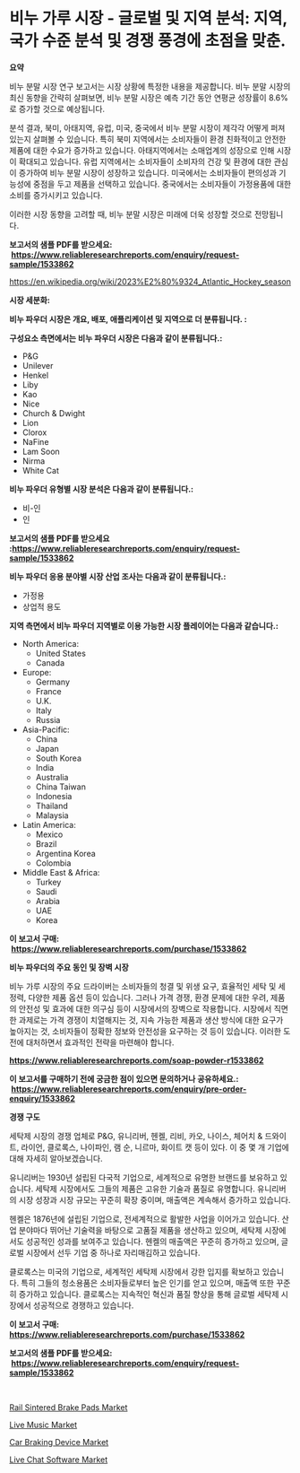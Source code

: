 <p><h1>비누 가루 시장 - 글로벌 및 지역 분석: 지역, 국가 수준 분석 및 경쟁 풍경에 초점을 맞춘.</h1></p><p><strong>요약</strong></p>
<p><p>비누 분말 시장 연구 보고서는 시장 상황에 특정한 내용을 제공합니다. 비누 분말 시장의 최신 동향을 간략히 살펴보면, 비누 분말 시장은 예측 기간 동안 연평균 성장률이 8.6%로 증가할 것으로 예상됩니다.</p><p>분석 결과, 북미, 아태지역, 유럽, 미국, 중국에서 비누 분말 시장이 제각각 어떻게 퍼져 있는지 살펴볼 수 있습니다. 특히 북미 지역에서는 소비자들이 환경 친화적이고 안전한 제품에 대한 수요가 증가하고 있습니다. 아태지역에서는 소매업계의 성장으로 인해 시장이 확대되고 있습니다. 유럽 지역에서는 소비자들이 소비자의 건강 및 환경에 대한 관심이 증가하여 비누 분말 시장이 성장하고 있습니다. 미국에서는 소비자들이 편의성과 기능성에 중점을 두고 제품을 선택하고 있습니다. 중국에서는 소비자들이 가정용품에 대한 소비를 증가시키고 있습니다.</p><p>이러한 시장 동향을 고려할 때, 비누 분말 시장은 미래에 더욱 성장할 것으로 전망됩니다.</p></p>
<p><strong>보고서의 샘플 PDF를 받으세요: &nbsp;<a href="https://www.reliableresearchreports.com/enquiry/request-sample/1533862">https://www.reliableresearchreports.com/enquiry/request-sample/1533862</a></strong></p>
<p><a href="https://en.wikipedia.org/wiki/2023%E2%80%9324_Atlantic_Hockey_season">https://en.wikipedia.org/wiki/2023%E2%80%9324_Atlantic_Hockey_season</a></p>
<p><strong>시장 세분화:</strong></p>
<p><strong> 비누 파우더 시장은 개요, 배포, 애플리케이션 및 지역으로 더 분류됩니다. :</strong></p>
<p><strong>구성요소 측면에서는 비누 파우더 시장은 다음과 같이 분류됩니다.:</strong></p>
<p><ul><li>P&G</li><li>Unilever</li><li>Henkel</li><li>Liby</li><li>Kao</li><li>Nice</li><li>Church & Dwight</li><li>Lion</li><li>Clorox</li><li>NaFine</li><li>Lam Soon</li><li>Nirma</li><li>White Cat</li></ul></p>
<p><strong> 비누 파우더 유형별 시장 분석은 다음과 같이 분류됩니다.:</strong></p>
<p><ul><li>비-인</li><li>인</li></ul></p>
<p><strong>보고서의 샘플 PDF를 받으세요 :<a href="https://www.reliableresearchreports.com/enquiry/request-sample/1533862">https://www.reliableresearchreports.com/enquiry/request-sample/1533862</a></strong></p>
<p><strong> 비누 파우더 응용 분야별 시장 산업 조사는 다음과 같이 분류됩니다.:</strong></p>
<p><ul><li>가정용</li><li>상업적 용도</li></ul></p>
<p><strong>지역 측면에서 비누 파우더 지역별로 이용 가능한 시장 플레이어는 다음과 같습니다.:</strong></p>
<p><ul>
    <li>
        North America:
        <ul>
            <li>United States</li>
            <li>Canada</li>
        </ul>
    </li>
    <li>
        Europe:
        <ul>
            <li>Germany</li>
            <li>France</li>
            <li>U.K.</li>
            <li>Italy</li>
            <li>Russia</li>
        </ul>
    </li>
    <li>
        Asia-Pacific:
        <ul>
            <li>China</li>
            <li>Japan</li>
            <li>South Korea</li>
            <li>India</li>
            <li>Australia</li>
            <li>China Taiwan</li>
            <li>Indonesia</li>
            <li>Thailand</li>
            <li>Malaysia</li>
        </ul>
    </li>
    <li>
        Latin America:
        <ul>
            <li>Mexico</li>
            <li>Brazil</li>
            <li>Argentina Korea</li>
            <li>Colombia</li>
        </ul>
    </li>
    <li>
        Middle East & Africa:
        <ul>
            <li>Turkey</li>
            <li>Saudi</li>
            <li>Arabia</li>
            <li>UAE</li>
            <li>Korea</li>
        </ul>
    </li>
    </ul></p>
<p><strong>이 보고서 구매: &nbsp;<a href="https://www.reliableresearchreports.com/purchase/1533862">https://www.reliableresearchreports.com/purchase/1533862</a></strong></p>
<p><strong>비누 파우더의 주요 동인 및 장벽 시장</strong></p>
<p><p>비누 가루 시장의 주요 드라이버는 소비자들의 청결 및 위생 요구, 효율적인 세탁 및 세정력, 다양한 제품 옵션 등이 있습니다. 그러나 가격 경쟁, 환경 문제에 대한 우려, 제품의 안전성 및 효과에 대한 의구심 등이 시장에서의 장벽으로 작용합니다. 시장에서 직면한 과제로는 가격 경쟁이 치열해지는 것, 지속 가능한 제품과 생산 방식에 대한 요구가 높아지는 것, 소비자들이 정확한 정보와 안전성을 요구하는 것 등이 있습니다. 이러한 도전에 대처하면서 효과적인 전략을 마련해야 합니다.</p></p>
<p><strong><a href="https://www.reliableresearchreports.com/soap-powder-r1533862">https://www.reliableresearchreports.com/soap-powder-r1533862</a></strong></p>
<p><strong>이 보고서를 구매하기 전에 궁금한 점이 있으면 문의하거나 공유하세요.: &nbsp;<a href="https://www.reliableresearchreports.com/enquiry/pre-order-enquiry/1533862">https://www.reliableresearchreports.com/enquiry/pre-order-enquiry/1533862</a></strong></p>
<p><strong>경쟁 구도</strong></p>
<p><p>세탁제 시장의 경쟁 업체로 P&G, 유니리버, 헨켈, 리비, 카오, 나이스, 체어치 & 드와이트, 라이언, 클로록스, 나이파인, 램 순, 니르마, 화이트 캣 등이 있다. 이 중 몇 개 기업에 대해 자세히 알아보겠습니다.</p><p>유니리버는 1930년 설립된 다국적 기업으로, 세계적으로 유명한 브랜드를 보유하고 있습니다. 세탁제 시장에서도 그들의 제품은 고유한 기술과 품질로 유명합니다. 유니리버의 시장 성장과 시장 규모는 꾸준히 확장 중이며, 매출액은 계속해서 증가하고 있습니다.</p><p>헨켈은 1876년에 설립된 기업으로, 전세계적으로 활발한 사업을 이어가고 있습니다. 산업 분야마다 뛰어난 기술력을 바탕으로 고품질 제품을 생산하고 있으며, 세탁제 시장에서도 성공적인 성과를 보여주고 있습니다. 헨켈의 매출액은 꾸준히 증가하고 있으며, 글로벌 시장에서 선두 기업 중 하나로 자리매김하고 있습니다.</p><p>클로록스는 미국의 기업으로, 세계적인 세탁제 시장에서 강한 입지를 확보하고 있습니다. 특히 그들의 청소용품은 소비자들로부터 높은 인기를 얻고 있으며, 매출액 또한 꾸준히 증가하고 있습니다. 클로록스는 지속적인 혁신과 품질 향상을 통해 글로벌 세탁제 시장에서 성공적으로 경쟁하고 있습니다.</p></p>
<p><strong>이 보고서 구매: &nbsp; <a href="https://www.reliableresearchreports.com/purchase/1533862">https://www.reliableresearchreports.com/purchase/1533862</a></strong></p>
<p><strong>보고서의 샘플 PDF를 받으세요: &nbsp;<a href="https://www.reliableresearchreports.com/enquiry/request-sample/1533862">https://www.reliableresearchreports.com/enquiry/request-sample/1533862</a></strong><strong></strong></p>
<p>&nbsp;</p>
<p><p><a href="https://github.com/btwcqfvq34/Market-Research-Report-List-1/blob/main/rail-sintered-brake-pads-market.md">Rail Sintered Brake Pads Market</a></p><p><a href="https://issuu.com/reportprime-2/docs/live-music-market-size-2030.pptx">Live Music Market</a></p><p><a href="https://github.com/janetchuadff364/Market-Research-Report-List-1/blob/main/car-braking-device-market.md">Car Braking Device Market</a></p><p><a href="https://issuu.com/reportprime-2/docs/live-chat-software-market-size-2030.pptx">Live Chat Software Market</a></p></p>